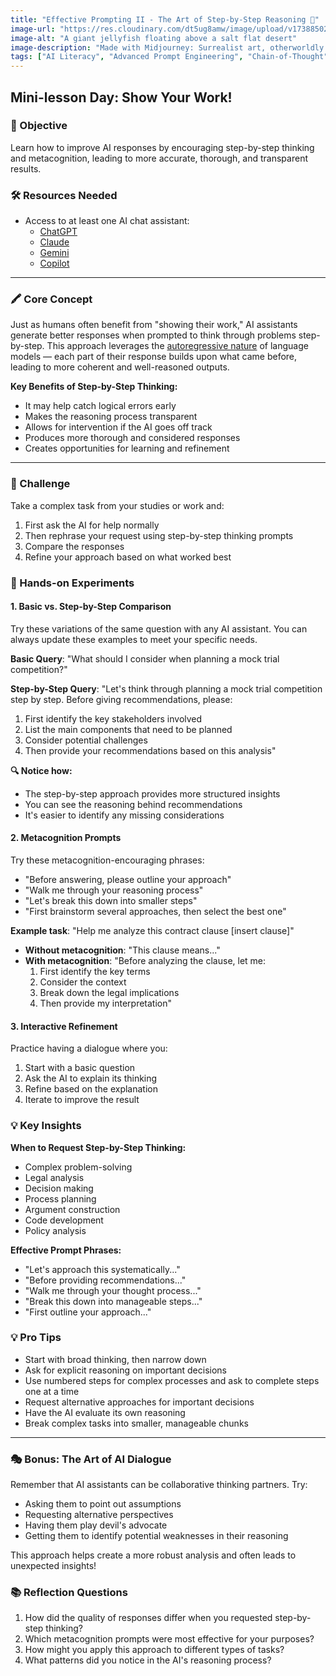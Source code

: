 ```yaml
---
title: "Effective Prompting II - The Art of Step-by-Step Reasoning 🧠"
image-url: "https://res.cloudinary.com/dt5ug8amw/image/upload/v1738850254/Practical%20AI%20Literacy%20Challenges/Surreal_Desert_Jellyfish.jpg"
image-alt: "A giant jellyfish floating above a salt flat desert"
image-description: "Made with Midjourney: Surrealist art, otherworldly jellyfish suspended mid-air over a cracked desert floor, muted cyan with translucent details, desert sunset with sci-fi undertones. --chaos 25 --ar 6:5 --style raw --profile 7bn4kwq --stylize 250"
tags: ["AI Literacy", "Advanced Prompt Engineering", "Chain-of-Thought", "Reasoning Techniques"]
---
```


## Mini-lesson Day: Show Your Work!

### 🎯 Objective

Learn how to improve AI responses by encouraging step-by-step thinking and metacognition, leading to more accurate, thorough, and transparent results.

### 🛠️ Resources Needed

- Access to at least one AI chat assistant:
  - [ChatGPT](https://chat.openai.com)
  - [Claude](https://claude.ai)
  - [Gemini](https://gemini.google.com)
  - [Copilot](https://copilot.microsoft.com)

---

### 🖍️ Core Concept

Just as humans often benefit from "showing their work," AI assistants generate better responses when prompted to think through problems step-by-step. This approach leverages the [autoregressive nature](https://ai-foundations.netlify.app/day/hQE8FGX5RS6Un3yZR6wn) of language models — each part of their response builds upon what came before, leading to more coherent and well-reasoned outputs.

**Key Benefits of Step-by-Step Thinking:**

- It may help catch logical errors early
- Makes the reasoning process transparent
- Allows for intervention if the AI goes off track
- Produces more thorough and considered responses
- Creates opportunities for learning and refinement

---

### 🎯 Challenge

Take a complex task from your studies or work and:

1. First ask the AI for help normally
2. Then rephrase your request using step-by-step thinking prompts
3. Compare the responses
4. Refine your approach based on what worked best

### 🔬 Hands-on Experiments

#### 1. Basic vs. Step-by-Step Comparison

Try these variations of the same question with any AI assistant. You can always update these examples to meet your specific needs.

**Basic Query**: "What should I consider when planning a mock trial competition?"

**Step-by-Step Query**: "Let's think through planning a mock trial competition step by step. Before giving recommendations, please:

1. First identify the key stakeholders involved
2. List the main components that need to be planned
3. Consider potential challenges
4. Then provide your recommendations based on this analysis"

**🔍 Notice how:**

- The step-by-step approach provides more structured insights
- You can see the reasoning behind recommendations
- It's easier to identify any missing considerations

#### 2. Metacognition Prompts

Try these metacognition-encouraging phrases:

- "Before answering, please outline your approach"
- "Walk me through your reasoning process"
- "Let's break this down into smaller steps"
- "First brainstorm several approaches, then select the best one"

**Example task**: "Help me analyze this contract clause [insert clause]"

- **Without metacognition**: "This clause means..."
- **With metacognition**:
  "Before analyzing the clause, let me:
  1. First identify the key terms
  2. Consider the context
  3. Break down the legal implications
  4. Then provide my interpretation"

#### 3. Interactive Refinement

Practice having a dialogue where you:

1. Start with a basic question
2. Ask the AI to explain its thinking
3. Refine based on the explanation
4. Iterate to improve the result

### 💡 Key Insights

**When to Request Step-by-Step Thinking:**

- Complex problem-solving
- Legal analysis
- Decision making
- Process planning
- Argument construction
- Code development
- Policy analysis

**Effective Prompt Phrases:**

- "Let's approach this systematically..."
- "Before providing recommendations..."
- "Walk me through your thought process..."
- "Break this down into manageable steps..."
- "First outline your approach..."

### 💡 Pro Tips

- Start with broad thinking, then narrow down
- Ask for explicit reasoning on important decisions
- Use numbered steps for complex processes and ask to complete steps one at a time
- Request alternative approaches for important decisions
- Have the AI evaluate its own reasoning
- Break complex tasks into smaller, manageable chunks

---

### 🎭 Bonus: The Art of AI Dialogue

Remember that AI assistants can be collaborative thinking partners. Try:

- Asking them to point out assumptions
- Requesting alternative perspectives
- Having them play devil's advocate
- Getting them to identify potential weaknesses in their reasoning

This approach helps create a more robust analysis and often leads to unexpected insights!

### 📚 Reflection Questions

1. How did the quality of responses differ when you requested step-by-step thinking?
2. Which metacognition prompts were most effective for your purposes?
3. How might you apply this approach to different types of tasks?
4. What patterns did you notice in the AI's reasoning process?